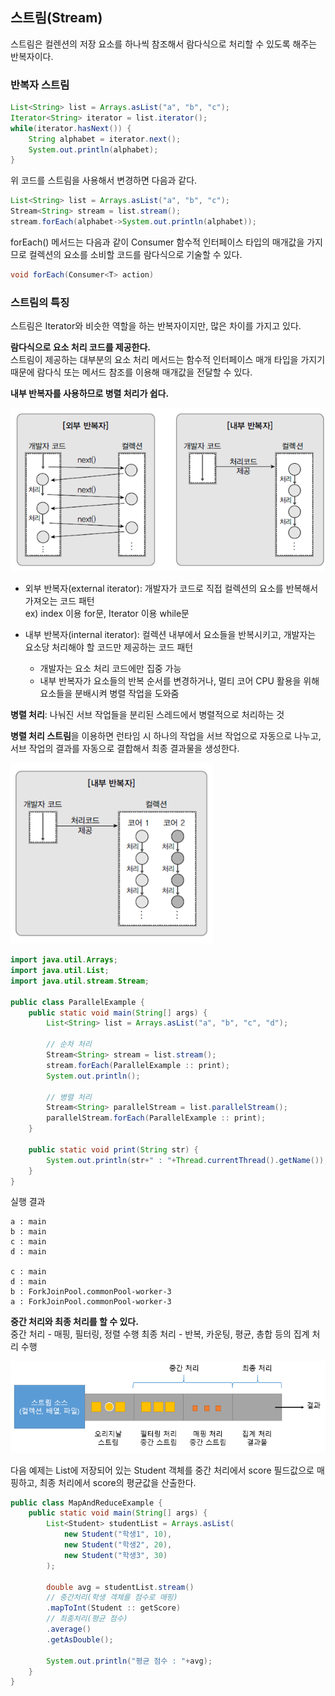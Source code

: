 ## 스트림(Stream)
스트림은 컬렌션의 저장 요소를 하나씩 참조해서 람다식으로 처리할 수 있도록 해주는 반복자이다. 

### 반복자 스트림

```java
List<String> list = Arrays.asList("a", "b", "c");
Iterator<String> iterator = list.iterator();
while(iterator.hasNext()) {
    String alphabet = iterator.next();
    System.out.println(alphabet);
}
```

위 코드를 스트림을 사용해서 변경하면 다음과 같다. 

```java
List<String> list = Arrays.asList("a", "b", "c");
Stream<String> stream = list.stream(); 
stream.forEach(alphabet->System.out.println(alphabet));
```

forEach() 메서드는 다음과 같이 Consumer 함수적 인터페이스 타입의 매개값을 가지므로 컬렉션의 요소를 소비할 코드를 람다식으로 기술할 수 있다.

```java
void forEach(Consumer<T> action)
```

### 스트림의 특징
스트림은 Iterator와 비슷한 역할을 하는 반복자이지만, 많은 차이를 가지고 있다. 

**람다식으로 요소 처리 코드를 제공한다.**<br>
스트림이 제공하는 대부분의 요소 처리 메서드는 함수적 인터페이스 매개 타입을 가지기 때문에 람다식 또는 메서드 참조를 이용해 매개값을 전달할 수 있다.

**내부 반복자를 사용하므로 병렬 처리가 쉽다.**
    
![external/internal iterator](external-internal-iterator.png)
    
- 외부 반복자(external iterator): 개발자가 코드로 직접 컬렉션의 요소를 반복해서 가져오는 코드 패턴<br>
ex) index 이용 for문, Iterator 이용 while문

- 내부 반복자(internal iterator): 컬렉션 내부에서 요소들을 반복시키고, 개발자는 요소당 처리해야 할 코드만 제공하는 코드 패턴 
    - 개발자는 요소 처리 코드에만 집중 가능
    - 내부 반복자가 요소들의 반복 순서를 변경하거나, 멀티 코어 CPU 활용을 위해 요소들을 분배시켜 병렬 작업을 도와줌

**병렬 처리**: 나눠진 서브 작업들을 분리된 스레드에서 병렬적으로 처리하는 것

**병렬 처리 스트림**을 이용하면 런타임 시 하나의 작업을 서브 작업으로 자동으로 나누고, 서브 작업의 결과를 자동으로 결합해서 최종 결과물을 생성한다. 

![internal stream](internal-iterator.png)

```java 
import java.util.Arrays;
import java.util.List; 
import java.util.stream.Stream;

public class ParallelExample {
    public static void main(String[] args) {
        List<String> list = Arrays.asList("a", "b", "c", "d");

        // 순차 처리 
        Stream<String> stream = list.stream();
        stream.forEach(ParallelExample :: print);
        System.out.println();

        // 병렬 처리
        Stream<String> parallelStream = list.parallelStream();
        parallelStream.forEach(ParallelExample :: print);
    }

    public static void print(String str) {
        System.out.println(str+" : "+Thread.currentThread().getName());
    }
}
```

실행 결과 

```
a : main
b : main
c : main
d : main

c : main
d : main
b : ForkJoinPool.commonPool-worker-3
a : ForkJoinPool.commonPool-worker-3
```

**중간 처리와 최종 처리를 할 수 있다.**<br>
중간 처리 - 매핑, 필터링, 정렬 수행 
최종 처리 - 반복, 카운팅, 평균, 총합 등의 집계 처리 수행

![stream pipeline](stream-pipeline.png)

다음 예제는 List에 저장되어 있는 Student 객체를 중간 처리에서 score 필드값으로 매핑하고, 최종 처리에서 score의 평균값을 산출한다. 

```java
public class MapAndReduceExample {
    public static void main(String[] args) {
        List<Student> studentList = Arrays.asList(
            new Student("학생1", 10),
            new Student("학생2", 20),
            new Student("학생3", 30)
        );

        double avg = studentList.stream()
        // 중간처리(학생 객체를 점수로 매핑)
        .mapToInt(Student :: getScore)
        // 최종처리(평균 점수)
        .average()
        .getAsDouble();

        System.out.println("평균 점수 : "+avg); 
    }
}
```